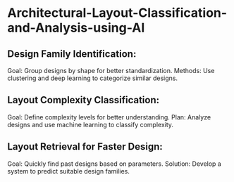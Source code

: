 # Architectural-Layout-Classification-and-Analysis-using-AI
## Design Family Identification:
 Goal: Group designs by shape for better standardization.
 Methods: Use clustering and deep learning to categorize similar designs.
 
## Layout Complexity Classification:
 Goal: Define complexity levels for better understanding.
 Plan: Analyze designs and use machine learning to classify complexity.
 
## Layout Retrieval for Faster Design:
 Goal: Quickly find past designs based on parameters.
 Solution: Develop a system to predict suitable design families.
